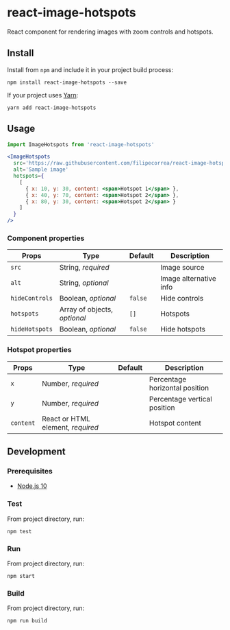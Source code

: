 # react-image-hotspots

React component for rendering images with zoom controls and hotspots.

## Install

Install from `npm` and include it in your project build process:

```
npm install react-image-hotspots --save
```

If your project uses [Yarn](https://yarnpkg.com/en/):

```
yarn add react-image-hotspots
```

## Usage

```jsx
import ImageHotspots from 'react-image-hotspots'

<ImageHotspots
  src='https://raw.githubusercontent.com/filipecorrea/react-image-hotspots/master/src/landscape.jpg'
  alt='Sample image'
  hotspots={
    [
      { x: 10, y: 30, content: <span>Hotspot 1</span> },
      { x: 40, y: 70, content: <span>Hotspot 2</span> },
      { x: 80, y: 30, content: <span>Hotspot 2</span> }
    ]
  }
/>
```

### Component properties

| Props          | Type                         | Default | Description            |
|----------------|------------------------------|---------|------------------------|
| `src`          | String, _required_           |         | Image source           |
| `alt`          | String, _optional_           |         | Image alternative info |
| `hideControls` | Boolean, _optional_          | `false` | Hide controls          |
| `hotspots`     | Array of objects, _optional_ | `[]`    | Hotspots               |
| `hideHotspots` | Boolean, _optional_          | `false` | Hide hotspots          |

### Hotspot properties

| Props     | Type                              | Default | Description                    |
|-----------|-----------------------------------|---------|--------------------------------|
| `x`       | Number, _required_                |         | Percentage horizontal position |
| `y`       | Number, _required_                |         | Percentage vertical position   |
| `content` | React or HTML element, _required_ |         | Hotspot content                |

## Development

### Prerequisites

- [Node.js 10](https://nodejs.org/dist/latest-v10.x/)

### Test

From project directory, run:

```
npm test
```

### Run

From project directory, run:

```
npm start
```

### Build

From project directory, run:

```
npm run build
```
